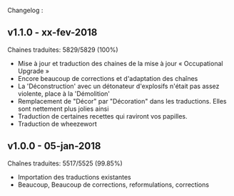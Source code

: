 Changelog :

v1.1.0 - xx-fev-2018
--------------------
Chaines traduites: 5829/5829 (100%)

* Mise à jour et traduction des chaines de la mise à jour « Occupational Upgrade »
* Encore beaucoup de corrections et d'adaptation des chaînes
* La 'Déconstruction' avec un détonateur d'explosifs n'était pas assez violente,
  place à la 'Démolition'
* Remplacement de "Décor" par "Décoration" dans les traductions. Elles sont
  nettement plus jolies ainsi
* Traduction de certaines recettes qui raviront vos papilles.
* Traduction de wheezewort

v1.0.0 - 05-jan-2018
--------------------
Chaînes traduites: 5517/5525 (99.85%)

* Importation des traductions existantes
* Beaucoup, Beaucoup de corrections, reformulations, corrections
